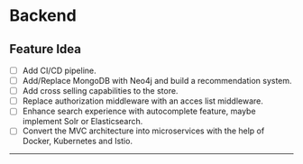# Backend

## Feature Idea

- [ ] Add CI/CD pipeline.
- [ ] Add/Replace MongoDB with Neo4j and build a recommendation system.
- [ ] Add cross selling capabilities to the store.
- [ ] Replace authorization middleware with an acces list middleware.
- [ ] Enhance search experience with autocomplete feature, maybe implement Solr or Elasticsearch.
- [ ] Convert the MVC architecture into microservices with the help of Docker, Kubernetes and Istio.

<hr/>

